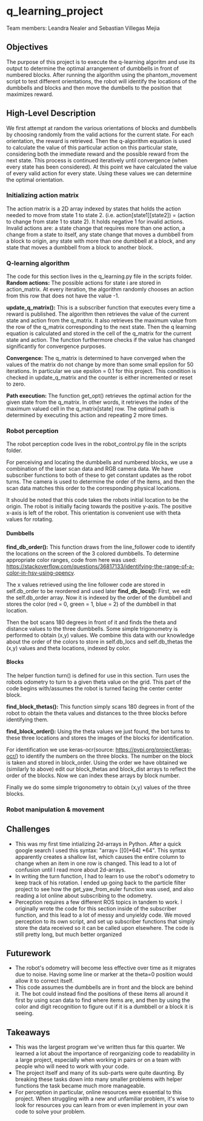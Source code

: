 # q_learning_project

Team members: Leandra Nealer and Sebastian Villegas Mejia

## Objectives
The purpose of this project is to execute the q-learning algoritm and use its output to determine the optimal arrangement of dumbbells in front of numbered blocks. After running the algorithm using the phantom_movement script to test different orientations, the robot will identify the locations of the dumbbells and blocks and then move the dumbells to the position that maximizes reward.

## High-Level Description
We first attempt at random the various orientations of blocks and dumbbells by choosing randomly from the valid actions for the current state. For each orientation, the reward is retrieved. Then the q-algorithm equation is used to calculate the value of this particular action on this particular state, considering both the immediate reward and the possible reward from the next state. This process is continued iteratively until convergence (when every state has been considered). At this point we have calculated the value of every valid action for every state. Using these values we can determine the optimal orientation.

### Initializing action matrix
The action matrix is a 2D array indexed by states that holds the action needed to move from state 1 to state 2. (i.e. action[state1][state2]) = (action to change from state 1 to state 2). It holds negative 1 for invalid actions.
Invalid actions are: a state change that requires more than one action, a change from a state to itself, any state change that moves a dumbbell from a block to origin, any state with more than one dumbbell at a block, and any state that moves a dumbbell from a block to another block.

### Q-learning algorithm
The code for this section lives in the q_learning.py file in the scripts folder.
**Random actions:** The possible actions for state i are stored in action_matrix. At every iteration, the algorithm randomly chooses an action from this row that does not have the value -1. 

**update_q_matrix():** This is a subscriber function that executes every time a reward is published. The algorithm then retrieves the value of the current state and action from the q_matrix. It also retrieves the maximum value from the row of the q_matrix corresponding to the next state. Then the q learning equation is calculated and stored in the cell of the q_matrix for the current state and action. The function furthermore checks if the value has changed significantly for convergence purposes.

**Convergence:** The q_matrix is determined to have converged when the values of the matrix do not change by more than some small epsilon for 50 iterations. In particular we use epsilon = 0.1 for this project. This condition is checked in update_q_matrix and the counter is either incremented or reset to zero.

**Path execution:** The function get_opt() retrieves the optimal action for the given state from the q_matrix. In other words, it retrieves the index of the maximum valued cell in the q_matrix[state] row. The optimal path is determined by executing this action and repeating 2 more times.
 
### Robot perception
The robot perception code lives in the robot_control.py file in the scripts folder.

For perceiving and locating the dumbbells and numbered blocks, we use a combination of the laser scan data and RGB camera data. We have subscriber functions to both of these to get constant updates as the robot turns. The camera is used to determine the order of the items, and then the scan data matches this order to the corresponding physical locations. 

It should be noted that this code takes the robots initial location to be the origin. The robot is initially facing towards the positive y-axis. The positive x-axis is left of the robot. This orientation is convenient use with theta values for rotating.

#### Dumbbells
**find_db_order():** This function draws from the line_follower code to identify the locations on the screen of the 3 colored dumbbells. To determine appropriate color ranges, code from here was used: https://stackoverflow.com/questions/36817133/identifying-the-range-of-a-color-in-hsv-using-opencv. 

The x values retrieved using the line follower code are stored in self.db_order to be reordered and used later
**find_db_locs():** First, we edit the self.db_order array. Now it is indexed by the order of the dumbbell and stores the color (red = 0, green = 1, blue = 2) of the dumbbell in that location.

Then the bot scans 180 degrees in front of it and finds the theta and distance values to the three dumbbells. Some simple trigonometry is performed to obtain (x,y) values. We combine this data with our knowledge about the order of the colors to store in self.db_locs and self.db_thetas the (x,y) values and theta locations, indexed by color.

#### Blocks
The helper function turn() is defined for use in this section. Turn uses the robots odometry to turn to a given theta value on the grid. This part of the code begins with/assumes the robot is turned facing the center center block.

**find_block_thetas():** This function simply scans 180 degrees in front of the robot to obtain the theta values and distances to the three blocks before identifying them.

**find_block_order():** Using the theta values we just found, the bot turns to these three locations and stores the images of the blocks for identification.

For identification we use keras-ocr(source: https://pypi.org/project/keras-ocr/) to identify the numbers on the three blocks. The number on the block is taken and stored in block_order. Using the order we have obtained we (similarly to above) edit our block_thetas and block_dist arrays to reflect the order of the blocks. Now we can index these arrays by block number.

Finally we do some simple trigonometry to obtain (x,y) values of the three blocks.


### Robot manipulation & movement

## Challenges
* This was my first time intializing 2d-arrays in Python. After a quick google search I used this syntax: "array= [[0]*64] *64". This syntax apparently creates a shallow list, which causes the entire column to change when an item in one row is changed. This lead to a lot of confusion until I read more about 2d-arrays.
* In writing the turn function, I had to learn to use the robot's odometry to keep track of his rotation. I ended up going back to the particle filter project to see how the get_yaw_from_euler function was used, and also reading a lot online about subscribing to the odometry.
* Perception requires a few different ROS topics in tandem to work. I originally wrote the code for this section inside of the subscriber function, and this lead to a lot of messy and unyieldy code. We moved perception to its own script, and set up subscriber functions that simply store the data received so it can be called upon elsewhere. The code is still pretty long, but much better organized

## Futurework
* The robot's odometry will become less effective over time as it migrates due to noise. Having some line or marker at the theta=0 position would allow it to correct itself.
* This code assumes the dumbbells are in front and the block are behind it. The bot could instead find the positions of these items all around it first by using scan data to find where items are, and then by using the color and digit recognition to figure out if it is a dumbbell or a block it is seeing.

## Takeaways
* This was the largest program we've written thus far this quarter. We learned a lot about the importance of reorganizing code to readability in a large project, especially when working in pairs or on a team with people who will need to work with your code. 
* The project itself and many of its sub-parts were quite daunting. By breaking these tasks down into many smaller problems with helper functions the task became much more manageable.
* For perception in particular, online resources were essential to this project. When struggling with a new and unfamiliar problem, it's wise to look for resources you can learn from or even implement in your own code to solve your problem.


